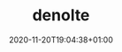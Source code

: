 ---
title: denolte
date: 2020-11-20T19:04:38+01:00
draft: true

username: denolte

name: John Doe
picture: "images/author.jpg"

role: Student

organizations:
  - name: 大学
    url: "www.example.com"

interests:
  - Programming
  - Coding

education:
  courses:
  - course: MSc Computer Science
    institution: Example university
    year: 2020
  - course: BSc Computer Science
    institution: Example university
    year: 2017

# Icons from FontAwesome
social:
  - icon: fa-envelope
    icon_pack: fas
    link: "#contactform"
  - icon: fa-linkedin
    icon_pack: fab
    link: "https://linkedin.com"
  - icon: fa-xing
    icon_pack: fab
    link: "https://xing.com"
  - icon: fa-github
    icon_pack: fab
    link: "https://github.com"
  - icon: fa-youtube
    icon_pack: fab
    link: "https://youtube.com"

message: 您好， 我叫 Dennis Nolte.
---